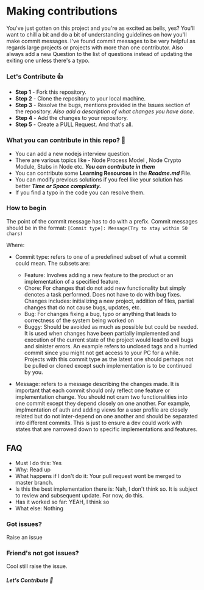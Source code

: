 # Making contributions

You've just gotten on this project and you're as excited as bells, yes?
You'll want to chill a bit and do a bit of understanding guidelines on how you'll make commit messages. I've found commit messages to be very helpful as regards large projects or projects with more than one contributor.
Also always add a new Question to the list of questions instead of updating the exiting one unless there's a typo.

### Let's Contribute 👍

- **Step 1** - Fork this repository.
- **Step 2** - Clone the repository to your local machine.
- **Step 3** - Resolve the bugs, mentions provided in the Issues section of the repository. _Also add a description of what changes you have done_.
- **Step 4** - Add the changes to your repository.
- **Step 5** - Create a PULL Request. And that's all.

### What you can contribute in this repo? 👊

- You can add a new nodejs interview question.
- There are various topics like - Node Process Model , Node Crypto Module, Stubs in Node etc. **_You can contribute in them_**
- You can contribute some **Learning Resources** in the **_Readme.md_** File.
- You can modify previous solutions if you feel like your solution has better **_Time or Space complexity._**
- If you find a typo in the code you can resolve them.

### How to begin

The point of the commit message has to do with a prefix. Commit messages should be in the format:
`[Commit type]: Message(Try to stay within 50 chars)`

Where:

- Commit type: refers to one of a predefined subset of what a commit could mean. The subsets are:

  - Feature: Involves adding a new feature to the product or an implementation of a specified feature.
  - Chore: For changes that do not add new functionality but simply denotes a task performed. Does not have to do with bug fixes. Changes includes: initializing a new project, addition of files, partial changes that do not cause bugs, updates, etc.
  - Bug: For changes fixing a bug, typo or anything that leads to correctness of the system being worked on
  - Buggy: Should be avoided as much as possible but could be needed. It is used when changes have been partially implemented and execution of the current state of the project would lead to evil bugs and sinister errors. An example refers to unclosed tags and a hurried commit since you might not get access to your PC for a while. Projects with this commit type as the latest one should perhaps not be pulled or cloned except such implementation is to be continued by you.

- Message: refers to a message describing the changes made. It is important that each commit should only reflect one feature or implementation change. You should not cram two functionalities into one commit except they depend closely on one another. For example, implmentation of auth and adding views for a user profile are closely related but do not inter-depend on one another and should be separated into different commits. This is just to ensure a dev could work with states that are narrowed down to specific implementations and features.

## FAQ

- Must I do this: Yes
- Why: Read up
- What happens if I don't do it: Your pull request wont be merged to master branch.
- Is this the best implementation there is: Nah, I don't think so. It is subject to review and subsequent update. For now, do this.
- Has it worked so far: YEAH, I think so
- What else: Nothing

### Got issues?

Raise an issue

### Friend's not got issues?

Cool still raise the issue.

##### Let's Contribute 🤗
